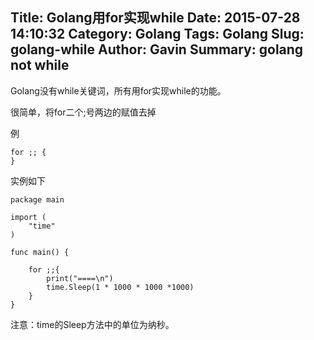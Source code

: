 Title: Golang用for实现while
Date: 2015-07-28 14:10:32
Category: Golang 
Tags: Golang
Slug: golang-while
Author: Gavin
Summary: golang not while
---


Golang没有while关键词，所有用for实现while的功能。

很简单，将for二个;号两边的赋值去掉

例

	for ;; {
	}


实例如下

	package main
	
	import (
		"time"
	)
	
	func main() {
	
		for ;;{
		    print("====\n")
		    time.Sleep(1 * 1000 * 1000 *1000)
		}
	}


注意：time的Sleep方法中的单位为纳秒。
